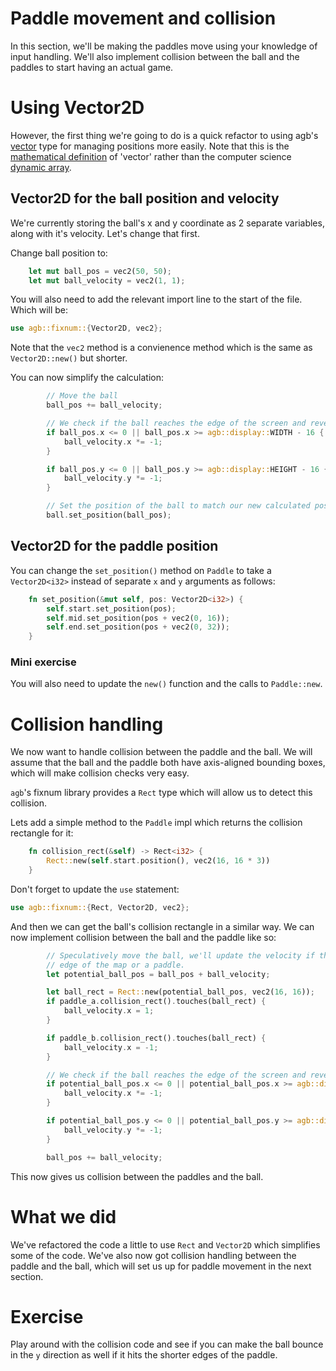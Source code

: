 # Paddle movement and collision

In this section, we'll be making the paddles move using your knowledge of input handling.
We'll also implement collision between the ball and the paddles to start having an actual game.

# Using Vector2D<i32>

However, the first thing we're going to do is a quick refactor to using agb's [vector](https://docs.rs/agb/latest/agb/fixnum/struct.Vector2D.html)
type for managing positions more easily.
Note that this is the [mathematical definition](<https://en.wikipedia.org/wiki/Vector_(mathematics_and_physics)>) of 'vector' rather than the computer science [dynamic array](https://en.wikipedia.org/wiki/Dynamic_array).

## Vector2D for the ball position and velocity

We're currently storing the ball's x and y coordinate as 2 separate variables, along with it's velocity.
Let's change that first.

Change ball position to:

```rust
    let mut ball_pos = vec2(50, 50);
    let mut ball_velocity = vec2(1, 1);
```

You will also need to add the relevant import line to the start of the file.
Which will be:

```rust
use agb::fixnum::{Vector2D, vec2};
```

Note that the `vec2` method is a convienence method which is the same as `Vector2D::new()` but shorter.

You can now simplify the calculation:

```rust
        // Move the ball
        ball_pos += ball_velocity;

        // We check if the ball reaches the edge of the screen and reverse it's direction
        if ball_pos.x <= 0 || ball_pos.x >= agb::display::WIDTH - 16 {
            ball_velocity.x *= -1;
        }

        if ball_pos.y <= 0 || ball_pos.y >= agb::display::HEIGHT - 16 {
            ball_velocity.y *= -1;
        }

        // Set the position of the ball to match our new calculated position
        ball.set_position(ball_pos);
```

## Vector2D for the paddle position

You can change the `set_position()` method on `Paddle` to take a `Vector2D<i32>` instead of separate `x` and `y` arguments as follows:

```rust
    fn set_position(&mut self, pos: Vector2D<i32>) {
        self.start.set_position(pos);
        self.mid.set_position(pos + vec2(0, 16));
        self.end.set_position(pos + vec2(0, 32));
    }
```

### Mini exercise

You will also need to update the `new()` function and the calls to `Paddle::new`.

# Collision handling

We now want to handle collision between the paddle and the ball.
We will assume that the ball and the paddle both have axis-aligned bounding boxes, which will make collision checks very easy.

`agb`'s fixnum library provides a `Rect` type which will allow us to detect this collision.

Lets add a simple method to the `Paddle` impl which returns the collision rectangle for it:

```rust
    fn collision_rect(&self) -> Rect<i32> {
        Rect::new(self.start.position(), vec2(16, 16 * 3))
    }
```

Don't forget to update the `use` statement:

```rust
use agb::fixnum::{Rect, Vector2D, vec2};
```

And then we can get the ball's collision rectangle in a similar way.
We can now implement collision between the ball and the paddle like so:

```rust
        // Speculatively move the ball, we'll update the velocity if this causes it to intersect with either the
        // edge of the map or a paddle.
        let potential_ball_pos = ball_pos + ball_velocity;

        let ball_rect = Rect::new(potential_ball_pos, vec2(16, 16));
        if paddle_a.collision_rect().touches(ball_rect) {
            ball_velocity.x = 1;
        }

        if paddle_b.collision_rect().touches(ball_rect) {
            ball_velocity.x = -1;
        }

        // We check if the ball reaches the edge of the screen and reverse it's direction
        if potential_ball_pos.x <= 0 || potential_ball_pos.x >= agb::display::WIDTH - 16 {
            ball_velocity.x *= -1;
        }

        if potential_ball_pos.y <= 0 || potential_ball_pos.y >= agb::display::HEIGHT - 16 {
            ball_velocity.y *= -1;
        }

        ball_pos += ball_velocity;
```

This now gives us collision between the paddles and the ball.

# What we did

We've refactored the code a little to use `Rect` and `Vector2D` which simplifies some of the code.
We've also now got collision handling between the paddle and the ball, which will set us up for paddle movement in the next section.

# Exercise

Play around with the collision code and see if you can make the ball bounce in the `y` direction as well if it hits the shorter edges of the paddle.
